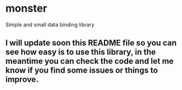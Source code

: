 monster
======

Simple and small data binding library

## I will update soon this README file so you can see how easy is to use this library, in the meantime you can check the code and let me know if you find some issues or things to improve.
